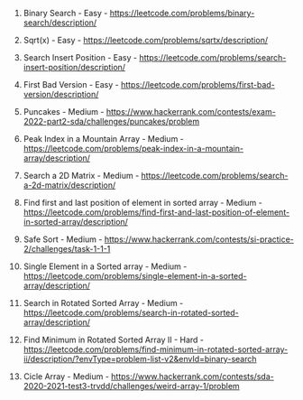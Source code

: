1. Binary Search - Easy - https://leetcode.com/problems/binary-search/description/
   
2. Sqrt(x) - Easy - https://leetcode.com/problems/sqrtx/description/
   
3. Search Insert Position - Easy - https://leetcode.com/problems/search-insert-position/description/
 
4. First Bad Version - Easy - https://leetcode.com/problems/first-bad-version/description/

5. Puncakes - Medium - https://www.hackerrank.com/contests/exam-2022-part2-sda/challenges/puncakes/problem

6. Peak Index in a Mountain Array - Medium - https://leetcode.com/problems/peak-index-in-a-mountain-array/description/

7. Search a 2D Matrix - Medium - https://leetcode.com/problems/search-a-2d-matrix/description/

8. Find first and last position of element in sorted array - Medium - https://leetcode.com/problems/find-first-and-last-position-of-element-in-sorted-array/description/
   
9. Safe Sort - Medium - https://www.hackerrank.com/contests/si-practice-2/challenges/task-1-1-1

10. Single Element in a Sorted array - Medium - https://leetcode.com/problems/single-element-in-a-sorted-array/description/
   
11. Search in Rotated Sorted Array - Medium - https://leetcode.com/problems/search-in-rotated-sorted-array/description/

12. Find Minimum in Rotated Sorted Array II - Hard - https://leetcode.com/problems/find-minimum-in-rotated-sorted-array-ii/description/?envType=problem-list-v2&envId=binary-search

13. Cicle Array - Medium - https://www.hackerrank.com/contests/sda-2020-2021-test3-trvdd/challenges/weird-array-1/problem
